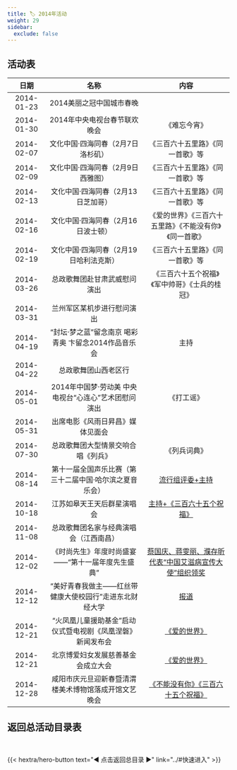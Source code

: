 ```yaml
---
title: 🏷️ 2014年活动
weight: 29
sidebar:
  exclude: false
---
```


## 活动表

|日期|名称|内容|
|:-----:|:-----:|:-----:|
|2014-01-23|2014美丽之冠中国城市春晚||
|2014-01-30|2014年中央电视台春节联欢晚会|《难忘今宵》|
|2014-02-07|文化中国·四海同春（2月7日洛杉矶）|《三百六十五里路》《同一首歌》等|
|2014-02-09|文化中国·四海同春（2月9日西雅图）|《三百六十五里路》《同一首歌》等|
|2014-02-13|文化中国·四海同春（2月13日芝加哥）|《三百六十五里路》《同一首歌》等|
|2014-02-16|文化中国·四海同春（2月16日波士顿）|《爱的世界》《三百六十五里路》《不能没有你》《同一首歌》|
|2014-02-19|文化中国·四海同春（2月19日哈利法克斯）|《三百六十五里路》《同一首歌》等|
|2014-03-26|总政歌舞团赴甘肃武威慰问演出|《三百六十五个祝福》《军中帅哥》《士兵的桂冠》|
|2014-03-31|兰州军区某机步进行慰问演出||
|2014-04-19|“封坛·梦之蓝”留念南京 喝彩青奥 卞留念2014作品音乐会|主持|
|2014-04-22|总政歌舞团山西老区行||
|2014-05-01|2014年中国梦·劳动美 中央电视台“心连心”艺术团慰问演出|《打工谣》|
|2014-05-31|出席电影《风雨日昇昌》媒体见面会||
|2014-07-30|总政歌舞团大型情景交响合唱《列兵》|《列兵词典》|
|2014-08-14|第十一届全国声乐比赛（第三十二届中国·哈尔滨之夏音乐会）|[流行组评委+主持](https://mp.weixin.qq.com/s/oQG0tG9oFjzsmZY1NGOhoA)|
|2014-10-18|江苏如皋天王天后群星演唱会|[主持+《三百六十五个祝福》](../2014/20141018/)|
|2014-11-08|总政歌舞团名家与经典演唱会（江西南昌）||
|2014-12-02|《时尚先生》年度时尚盛宴——“第十一届年度先生盛典”|[蔡国庆、蒋雯丽、濮存昕代表“中国艾滋病宣传大使”组织领奖](../2014/20141202/)|
|2014-12-12|“美好青春我做主——红丝带健康大使校园行”走进东北财经大学|[报道](https://mp.weixin.qq.com/s/wu__tnPOX4lgghharnNAMw)|
|2014-12-21|“火凤凰儿童援助基金”启动仪式暨电视剧《凤凰涅磐》新闻发布会|[《爱的世界》](https://www.chinanews.com/yl/2014/12-21/6897057.shtml)|
|2014-12-21|北京博爱妇女发展慈善基金会成立大会|[《爱的世界》](https://mp.weixin.qq.com/s/b18dLumtw2xLLUXQeFpk7A)|
|2014-12-28|咸阳市庆元旦迎新春暨清渭楼美术博物馆落成开馆文艺晚会|[《不能没有你》《三百六十五个祝福》](../2014/20141228/)|



## 返回总活动目录表

<br>

{{< hextra/hero-button text="◀ 点击返回总目录 ▶" link="../#快速进入" >}}